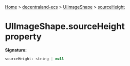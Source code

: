 [Home](./index) &gt; [decentraland-ecs](./decentraland-ecs.md) &gt; [UIImageShape](./decentraland-ecs.uiimageshape.md) &gt; [sourceHeight](./decentraland-ecs.uiimageshape.sourceheight.md)

# UIImageShape.sourceHeight property


**Signature:**
```javascript
sourceHeight: string | null
```
